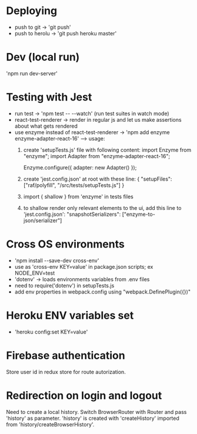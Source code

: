# Deploying

- push to git -> 'git push'
- push to herolu -> 'git push heroku master'

# Dev (local run)

'npm run dev-server'

# Testing with Jest

- run test -> 'npm test -- --watch' (run test suites in watch mode)
- react-test-renderer -> render in regular js and let us make assertions about what gets rendered
- use enzyme instead of react-test-renderer -> 'npm add enzyme enzyme-adapter-react-16'
  --> usage: 
  1) create 'setupTests.js' file with following content:
      import Enzyme from "enzyme";
      import Adapter from "enzyme-adapter-react-16";

      Enzyme.configure({
        adapter: new Adapter()
      });

  2) create 'jest.config.json' at root with these line:
      {
        "setupFiles": ["raf/polyfill", "<rootDir>/src/tests/setupTests.js"]
      }
  3) import { shallow } from 'enzyme' in tests files
  4) to shallow render only relevant elements to the ui, add this line to 'jest.config.json':
      "snapshotSerializers": ["enzyme-to-json/serializer"]

# Cross OS environments

- 'npm install --save-dev cross-env'
- use as 'cross-env KEY=value' in package.json scripts; ex NODE_ENV=test
- 'dotenv' -> loads environments variables from .env files
- need to require('dotenv') in setupTests.js
- add env properties in webpack.config using "webpack.DefinePlugin({})"

# Heroku ENV variables set

- 'heroku config:set KEY=value'

# Firebase authentication

Store user id in redux store for route autorization.

# Redirection on login and logout

Need to create a local history. Switch BrowserRouter with Router and pass 'history' as parameter. 'history' is created with 'createHistory' imported from 'history/createBrowserHistory'.
